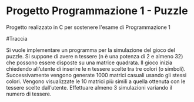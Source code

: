 # Progetto Programmazione 1 - Puzzle

Progetto realizzato in C per sostenere l'esame di Programmazione 1

#Traccia

Si vuole implementare un programma per la simulazione del gioco del puzzle. Si suppone di avere n tessere (n è una potenza di 2 e almeno 32) che possono essere disposte su una matrice quadrata. Il gioco inizia chiedendo all’utente di inserire le n tessere scelte tra tre colori (o simboli). Successivamente vengono generate 1000 matrici casuali usando gli stessi colori. Vengono visualizzate le 10 matrici più simili a quella ottenuta con le tessere scelte dall’utente.
Effettuare almeno 3 simulazioni variando il numero di tessere.
